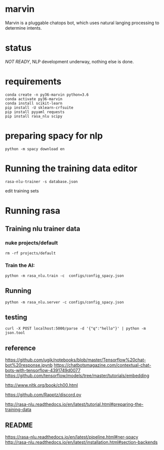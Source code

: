 # marvin

Marvin is a pluggable chatops bot, which uses natural langing processing
to determine intents.

# status

*NOT READY*, NLP development underway, nothing else is done.

# requirements

    conda create -n py36-marvin python=3.6
    conda activate py36-marvin
    conda install scikit-learn
    pip install -U sklearn-crfsuite
    pip install pyyaml requests
    pip install rasa_nlu scipy

# preparing spacy for nlp

    python -m spacy download en

# Running the training data editor

    rasa-nlu-trainer -s database.json

edit training sets

# Running rasa

## Training nlu trainer data
### nuke projects/default

    rm -rf projects/default

### Train the AI:

    python -m rasa_nlu.train -c  configs/config_spacy.json

## Running

    python -m rasa_nlu.server -c configs/config_spacy.json

## testing

    curl -X POST localhost:5000/parse -d '{"q":"hello"}' | python -m json.tool


## reference

https://github.com/ugik/notebooks/blob/master/Tensorflow%20chat-bot%20response.ipynb
https://chatbotsmagazine.com/contextual-chat-bots-with-tensorflow-4391749d0077
https://github.com/tensorflow/models/tree/master/tutorials/embedding

http://www.nltk.org/book/ch00.html

https://github.com/Rapptz/discord.py

http://rasa-nlu.readthedocs.io/en/latest/tutorial.html#preparing-the-training-data

## README

https://rasa-nlu.readthedocs.io/en/latest/pipeline.html#ner-spacy
http://rasa-nlu.readthedocs.io/en/latest/installation.html#section-backends